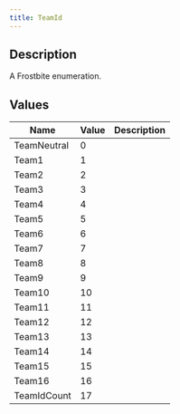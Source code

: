 ```yaml
---
title: TeamId
---
```

## Description

A Frostbite enumeration.

## Values

| Name        | Value | Description |
| ----------- | ----- | ----------- |
| TeamNeutral | 0     |             |
| Team1       | 1     |             |
| Team2       | 2     |             |
| Team3       | 3     |             |
| Team4       | 4     |             |
| Team5       | 5     |             |
| Team6       | 6     |             |
| Team7       | 7     |             |
| Team8       | 8     |             |
| Team9       | 9     |             |
| Team10      | 10    |             |
| Team11      | 11    |             |
| Team12      | 12    |             |
| Team13      | 13    |             |
| Team14      | 14    |             |
| Team15      | 15    |             |
| Team16      | 16    |             |
| TeamIdCount | 17    |             |
